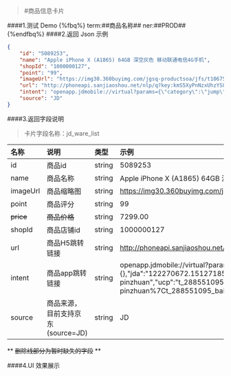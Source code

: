 >#商品信息卡片

####1.测试 Demo
{%fbq%}
term:##商品名称##
ner:##PROD##
{%endfbq%}
####2.返回 Json 示例
```json
{
    "id": "5089253",
    "name": "Apple iPhone X (A1865) 64GB 深空灰色 移动联通电信4G手机",
    "shopId": "1000000127",
    "point": "99",
    "imageUrl": "https://img30.360buyimg.com/jgsq-productsoa/jfs/t10675/253/1344769770/66891/92d54ca4/59df2e7fN86c99a27.jpg",
    "url": "http://phoneapi.sanjiaoshou.net/nlp/q?key:kmS5XyPnNzxUhzYS8jDbm3bU67IPqRzpGxmVA7h_5lfuaFK2Z4uZHBRMAfhGnd8YLeF9aCMS-08Es7x9JUfdNiqeyZT29UDbOQNeEf2LZ3RpwLkxmflQ0h8Xtxh9eFuWToGkLq_j8bk=",
    "intent": "openapp.jdmobile://virtual?params={\"category\":\"jump\",\"des\":\"productDetail\",\"skuId\":\"5089253\",\"sourceType\":\"unknown\",\"sourceValue\":\"unknown\",\"M_sourceFrom\":\"sxtop\",\"msf_type\":\"click\",\"m_param\":{\"m_source\":\"0\",\"event_series\":{},\"jda\":\"122270672.15127185830131661088761.1512718583.1512718583.1512718583.1\",\"usc\":\"baidu-pinzhuan\",\"ucp\":\"t_288551095_baidupinzhuan\",\"umd\":\"cpc\",\"utr\":\"36e78a1acce545f59c3461c890d009a9_0_4d3505762a844dbabcc13d4dedf87db4\",\"jdv\":\"122270672%7Cbaidu-pinzhuan%7Ct_288551095_baidupinzhuan%7Ccpc%7C36e78a1acce545f59c3461c890d009a9_0_4d3505762a844dbabcc13d4dedf87db4%7C1512718583038\",\"ref\":\"https%3A%2F%2Fitem.m.jd.com%2Fproduct%2F2397497.html\",\"psn\":\"15127185830131661088761|1\",\"psq\":4,\"unpl\":\"\",\"pc_source\":\"\",\"mba_muid\":\"15127185830131661088761\",\"mba_sid\":\"15127185830524599070494097937\",\"mt_xid\":\"\",\"mt_subsite\":\"\"},\"SE\":{\"mt_subsite\":\"\",\"__jdv\":\"122270672%7Cbaidu-pinzhuan%7Ct_288551095_baidupinzhuan%7Ccpc%7C36e78a1acce545f59c3461c890d009a9_0_4d3505762a844dbabcc13d4dedf87db4%7C1512718583038\",\"unpl\":\"\",\"__jda\":\"122270672.15127185830131661088761.1512718583.1512718583.1512718583.1\"}}",
    "source": "JD"
}
```

####3.返回字段说明

>卡片字段名称：jd_ware_list

|名称|说明|类型|示例|
|:---|:---|:---|:---|
|id|商品id|string|5089253|
|name|商品名称|string|Apple iPhone X (A1865) 64GB 深空灰色 移动联通电信4G手机|
|imageUrl|商品缩略图|string|https://img30.360buyimg.com/jgsq-productsoa/jfs/t10675/253/1344769770/66891/92d54ca4/59df2e7fN86c99a27.jpg|
|point|商品评分|string|99|
|~~price~~|~~商品价格~~|string|7299.00|
|shopId|商品店铺id|string|1000000127|
|url|商品H5跳转链接|string|http://phoneapi.sanjiaoshou.net/nlp/q?key:kmS5XyPnNzxUhzYS8jDbm3bU67IPqRzpGxmVA7h_5lfuaFK2Z4uZHBRMAfhGnd8YLeF9aCMS-08Es7x9JUfdNiqeyZT29UDbOQNeEf2LZ3RpwLkxmflQ0h8Xtxh9eFuWToGkLq_j8bk=|
|intent|商品app跳转链接|string|openapp.jdmobile://virtual?params={\"category\":\"jump\",\"des\":\"productDetail\",\"skuId\":\"5089253\",\"sourceType\":\"unknown\",\"sourceValue\":\"unknown\",\"M_sourceFrom\":\"sxtop\",\"msf_type\":\"click\",\"m_param\":{\"m_source\":\"0\",\"event_series\":{},\"jda\":\"122270672.15127185830131661088761.1512718583.1512718583.1512718583.1\",\"usc\":\"baidu-pinzhuan\",\"ucp\":\"t_288551095_baidupinzhuan\",\"umd\":\"cpc\",\"utr\":\"36e78a1acce545f59c3461c890d009a9_0_4d3505762a844dbabcc13d4dedf87db4\",\"jdv\":\"122270672%7Cbaidu-pinzhuan%7Ct_288551095_baidupinzhuan%7Ccpc%7C36e78a1acce545f59c3461c890d009a9_0_4d3505762a844dbabcc13d4dedf87db4%7C1512718583038\",\"ref\":\"https%3A%2F%2Fitem.m.jd.com%2Fproduct%2F2397497.html\",\"psn\":\"15127185830131661088761|1\",\"psq\":4,\"unpl\":\"\",\"pc_source\":\"\",\"mba_muid\":\"15127185830131661088761\",\"mba_sid\":\"15127185830524599070494097937\",\"mt_xid\":\"\",\"mt_subsite\":\"\"},\"SE\":{\"mt_subsite\":\"\",\"__jdv\":\"122270672%7Cbaidu-pinzhuan%7Ct_288551095_baidupinzhuan%7Ccpc%7C36e78a1acce545f59c3461c890d009a9_0_4d3505762a844dbabcc13d4dedf87db4%7C1512718583038\",\"unpl\":\"\",\"__jda\":\"122270672.15127185830131661088761.1512718583.1512718583.1512718583.1\"}}| 
|source|商品来源，目前支持京东(source=JD)|string|JD|

** ~~删除线部分为暂时缺失的字段~~ **

####4.UI 效果展示

